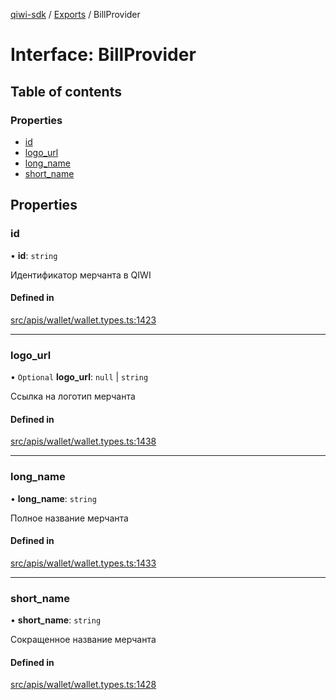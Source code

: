 [qiwi-sdk](../README.md) / [Exports](../modules.md) / BillProvider

# Interface: BillProvider

## Table of contents

### Properties

- [id](BillProvider.md#id)
- [logo\_url](BillProvider.md#logo_url)
- [long\_name](BillProvider.md#long_name)
- [short\_name](BillProvider.md#short_name)

## Properties

### id

• **id**: `string`

Идентификатор мерчанта в QIWI

#### Defined in

[src/apis/wallet/wallet.types.ts:1423](https://github.com/AlexXanderGrib/node-qiwi-sdk/blob/285ce1c/src/apis/wallet/wallet.types.ts#L1423)

___

### logo\_url

• `Optional` **logo\_url**: ``null`` \| `string`

Ссылка на логотип мерчанта

#### Defined in

[src/apis/wallet/wallet.types.ts:1438](https://github.com/AlexXanderGrib/node-qiwi-sdk/blob/285ce1c/src/apis/wallet/wallet.types.ts#L1438)

___

### long\_name

• **long\_name**: `string`

Полное название мерчанта

#### Defined in

[src/apis/wallet/wallet.types.ts:1433](https://github.com/AlexXanderGrib/node-qiwi-sdk/blob/285ce1c/src/apis/wallet/wallet.types.ts#L1433)

___

### short\_name

• **short\_name**: `string`

Сокращенное название мерчанта

#### Defined in

[src/apis/wallet/wallet.types.ts:1428](https://github.com/AlexXanderGrib/node-qiwi-sdk/blob/285ce1c/src/apis/wallet/wallet.types.ts#L1428)
